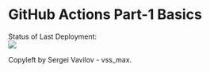# GitHub Actions Part-1 Basics


Status of Last Deployment:<br>
<img src="https://github.com/sergeivavilov/github-actions-part-1-basics/workflows/My-GitHubActions-Basics/badge.svg?branch=master"><br>


Copyleft by Sergei Vavilov - vss_max.
